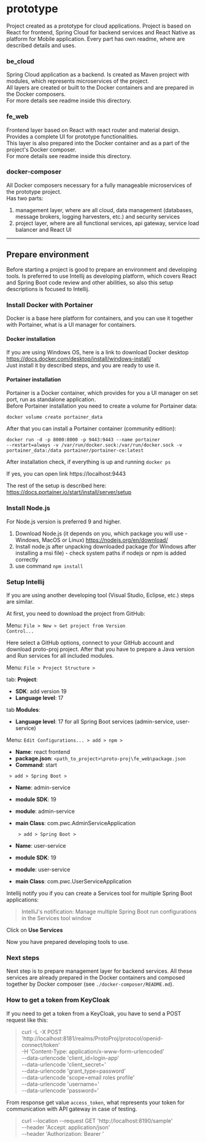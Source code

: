 # prototype
Project created as a prototype for cloud applications. Project is based on React for frontend, Spring Cloud for backend services and React Native as platform for Mobile application. Every part has own readme, where are described details and uses.

### be_cloud
Spring Cloud application as a backend. Is created as Maven project with modules, which represents microservices of the project.<br>
All layers are created or built to the Docker containers and are prepared in the Docker composers.<br>
For more details see readme inside this directory.

### fe_web
Frontend layer based on React with react router and material design. Provides a complete UI for prototype functionalities.<br>
This layer is also prepared into the Docker container and as a part of the project's Docker composer.<br>
For more details see readme inside this directory.

### docker-composer
All Docker composers necessary for a fully manageable microservices of the prototype project.<br>
Has two parts:
1. management layer, where are all cloud, data management (databases, message brokers, logging harvesters, etc.) and security services
2. project layer, where are all functional services, api gateway, service load balancer and React UI

---

## Prepare environment

Before starting a project is good to prepare an environment and developing tools.
Is preferred to use Intellij as developing platform, which covers React and Spring Boot code review and other abilities, so also this setup descriptions is focused to Intellij.

### Install Docker with Portainer

Docker is a base here platform for containers, and you can use it together with Portainer, what is a UI manager for containers.

#### Docker installation

If you are using Windows OS, here is a link to download Docker desktop https://docs.docker.com/desktop/install/windows-install/ <br>
Just install it by described steps, and you are ready to use it.

#### Portainer installation

Portainer is a Docker container, which provides for you a UI manager on set port, run as standalone application.<br>
Before Portainer installation you need to create a volume for Portainer data:

<code>docker volume create portainer_data</code>

After that you can install a Portainer container (community edition):

<code>docker run -d -p 8000:8000 -p 9443:9443 --name portainer --restart=always -v /var/run/docker.sock:/var/run/docker.sock -v portainer_data:/data portainer/portainer-ce:latest</code>

After installation check, if everything is up and running <code>docker ps</code>

If yes, you can open link https://localhost:9443

The rest of the setup is described here: https://docs.portainer.io/start/install/server/setup


### Install Node.js

For Node.js version is preferred 9 and higher.

1. Download Node.js (it depends on you, which package you will use - Windows, MacOS or Linux) https://nodejs.org/en/download/
2. Install node.js after unpacking downloaded package (for Windows after installing  a msi file) - check system paths if nodejs or npm is added correctly
3. use command <code>npm install</code>

### Setup Intellij

If you are using another developing tool (Visual Studio, Eclipse, etc.) steps are similar.

At first, you need to download the project from GitHub:

Menu: <code>File > New > Get project from Version Control...</code>

Here select a GitHub options, connect to your GitHub account and download proto-proj project. After that you have to prepare a Java version and Run services for all included modules.

Menu: <code>File > Project Structure > </code>

tab: **Project**:
* **SDK**: add version 19
* **Language level**: 17

tab **Modules**:
* **Language level**: 17 for all Spring Boot services (admin-service, user-service)

Menu: <code>Edit Configurations... > add > npm > </code>

* **Name**: react frontend
* **package.json**: <code><path_to_project>\proto-proj\fe_web\package.json</code>
* **Command**: start

<code> > add > Spring Boot > </code>

* **Name**: admin-service
* **module SDK**: 19
* **module**: admin-service
* **main Class**: com.pwc.AdminServiceApplication
  
  
  <code> > add > Spring Boot > </code>

* **Name**: user-service
* **module SDK**: 19
* **module**: user-service
* **main Class**: com.pwc.UserServiceApplication

Intellij notify you if you can create a Services tool for multiple Spring Boot applications:

> IntelliJ's notification: Manage multiple Spring Boot run configurations in the Services tool window

Click on **Use Services**

Now you have prepared developing tools to use.

### Next steps

Next step is to prepare management layer for backend services. All these services are already prepared in the Docker containers and composed together by Docker composer (see `./docker-composer/README.md`).

### How to get a token from KeyCloak

If you need to get a token from a KeyCloak, you have to send a POST request like this:

> curl -L -X POST \
>   'http://localhost:8181/realms/ProtoProj/protocol/openid-connect/token' \
>   -H 'Content-Type: application/x-www-form-urlencoded' \
>   --data-urlencode 'client_id=login-app' \
>   --data-urlencode 'client_secret=<add own cliend secret>' \
>   --data-urlencode 'grant_type=password' \
>   --data-urlencode 'scope=email roles profile' \
>   --data-urlencode 'username=<add own user name>' \
>   --data-urlencode 'password=<add own user password>'

From response get value `access_token`, what represents your token for communication with API gateway in case of testing.

> curl --location --request GET 'http://localhost:8190/sample' \
> --header 'Accept: application/json' \
> --header 'Authorization: Bearer <add requested access token>'
